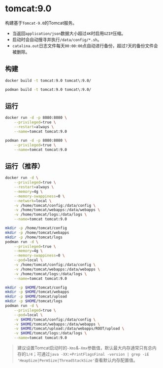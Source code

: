 # tomcat:9.0

构建基于`Tomcat-9.0`的Tomcat服务。
- 当返回`application/json`数据大小超过`4K`时启用`GZIP`压缩。
- 启动时会自动搜寻并执行`/data/config/*.sh`。
- `catalina.out`日志文件每天`00:00:00`点自动进行备份，超过`7`天的备份文件会被删除。

## 构建
```bash
docker build -t tomcat:9.0 tomcat\:9.0/

podman build -t tomcat:9.0 tomcat\:9.0/
```

## 运行
```bash
docker run -d -p 8080:8080 \
    --privileged=true \
    --restart=always \
    --name=tomcat tomcat:9.0

podman run -d -p 8080:8080 \
    --privileged=true \
    --name=tomcat tomcat:9.0
```

## 运行（推荐）
```bash
docker run -d \
    --privileged=true \
    --restart=always \
    --memory=4g \
    --memory-swappiness=0 \
    --network=local \
    -v /home/tomcat/config:/data/config \
    -v /home/tomcat/webapps:/data/webapps \
    -v /home/tomcat/logs:/data/logs \
    --name=tomcat tomcat:9.0

mkdir -p /home/tomcat/config
mkdir -p /home/tomcat/webapps
mkdir -p /home/tomcat/logs
podman run -d \
    --privileged=true \
    --memory=4g \
    --memory-swappiness=0 \
    --pod=local \
    -v /home/tomcat/config:/data/config \
    -v /home/tomcat/webapps:/data/webapps \
    -v /home/tomcat/logs:/data/logs \
    --name=tomcat tomcat:9.0

mkdir -p $HOME/tomcat/config
mkdir -p $HOME/tomcat/webapps
mkdir -p $HOME/tomcat/upload
mkdir -p $HOME/tomcat/logs
podman run -d \
    --privileged=true \
    --pod=local \
    -v $HOME/tomcat/config:/data/config \
    -v $HOME/tomcat/webapps:/data/webapps \
    -v $HOME/tomcat/upload:/data/webapps/ROOT/upload \
    -v $HOME/tomcat/logs:/data/logs \
    --name=tomcat tomcat:9.0
```

> 建议设置Tomcat启动时的`-Xms`&`-Xmx`参数值，默认最大内存通常只有总内存的`1/4`；可通过`java -XX:+PrintFlagsFinal -version | grep -iE 'HeapSize|PermSize|ThreadStackSize'`查看默认内存配置值。
